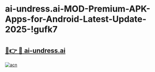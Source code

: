 # ai-undress.ai-MOD-Premium-APK-Apps-for-Android-Latest-Update-2025-!gufk7

# <h2><a href="https://w6v7ki.esa.edu.pl?title=ai-undress.ai&ref=gufk7">🔗👉 🔴 ai-undress.ai</a></h2>

[![acn](https://github.com/user-attachments/assets/0f9c940e-d8b0-45ae-aac7-cd30a18b3e1c)](https://w6v7ki.esa.edu.pl?title=ai-undress.ai&ref=gufk7)

